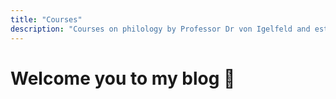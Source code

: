 ```yaml
---
title: "Courses"
description: "Courses on philology by Professor Dr von Igelfeld and esteemed colleagues. For undergraduate and graduate students."
---
```


# Welcome you to my blog 🙌

